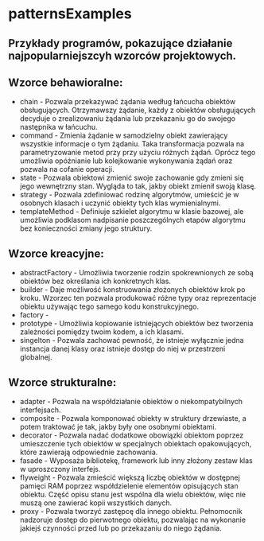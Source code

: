 # patternsExamples
## Przykłady programów, pokazujące działanie najpopularniejszcyh wzorców projektowych. 
## Wzorce behawioralne:
* chain - Pozwala przekazywać żądania według łańcucha obiektów obsługujących. 
          Otrzymawszy żądanie, każdy z obiektów obsługujących decyduje o zrealizowaniu żądania lub przekazaniu go do swojego następnika w łańcuchu.
* command - Zmienia żądanie w samodzielny obiekt zawierający wszystkie informacje o tym żądaniu. 
            Taka transformacja pozwala na parametryzowanie metod przy przy użyciu różnych żądań. 
            Oprócz tego umożliwia opóźnianie lub kolejkowanie wykonywania żądań oraz pozwala na cofanie operacji.
* state - Pozwala obiektowi zmienić swoje zachowanie gdy zmieni się jego wewnętrzny stan. Wygląda to tak, jakby obiekt zmienił swoją klasę.
* strategy - Pozwala zdefiniować rodzinę algorytmów, umieścić je w osobnych klasach i uczynić obiekty tych klas wymienialnymi.
* templateMethod - Definiuje szkielet algorytmu w klasie bazowej, 
                   ale umożliwia podklasom nadpisanie poszczególnych etapów algorytmu bez konieczności zmiany jego struktury.
## Wzorce kreacyjne:
* abstractFactory - Umożliwia tworzenie rodzin spokrewnionych ze sobą obiektów bez określania ich konkretnych klas.
* builder - Daje możliwość konstruowania złożonych obiektów krok po kroku. 
            Wzorzec ten pozwala produkować różne typy oraz reprezentacje obiektu używając tego samego kodu konstrukcyjnego.
* factory - 
* prototype - Umożliwia kopiowanie istniejących obiektów bez tworzenia zależności pomiędzy twoim kodem, a ich klasami.
* singelton - Pozwala zachować pewność, że istnieje wyłącznie jedna instancja danej klasy oraz istnieje dostęp do niej w przestrzeni globalnej.
## Wzorce strukturalne:
* adapter - Pozwala na współdziałanie obiektów o niekompatybilnych interfejsach.
* composite - Pozwala komponować obiekty w struktury drzewiaste, a potem traktować je tak, jakby były one osobnymi obiektami.
* decorator - Pozwala nadać dodatkowe obowiązki obiektom poprzez umieszczenie tych obiektów w specjalnych obiektach opakowujących, 
              które zawierają odpowiednie zachowania.
* fasade - Wyposaża bibliotekę, framework lub inny złożony zestaw klas w uproszczony interfejs.
* flyweight - Pozwala zmieścić większą liczbę obiektów w dostępnej pamięci RAM poprzez współdzielenie elementów opisujących stan obiektu. 
              Część opisu stanu jest wspólna dla wielu obiektów, więc nie muszą one zawierać kopii wszystkich danych.
* proxy - Pozwala tworzyć zastępcę dla innego obiektu. Pełnomocnik nadzoruje dostęp do pierwotnego obiektu, 
          pozwalając na wykonanie jakiejś czynności przed lub po przekazaniu do niego żądania.
                 
